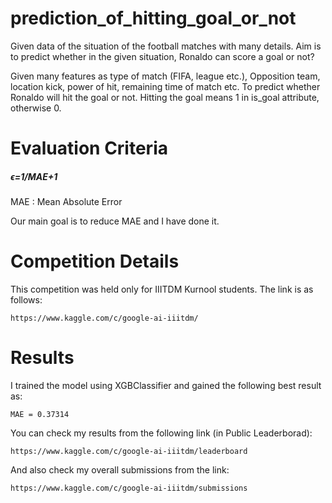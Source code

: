 # prediction_of_hitting_goal_or_not
Given data of the situation of the football matches with many details. Aim is to predict whether in the given situation, Ronaldo can score a goal or not?

Given many features as type of match (FIFA, league etc.), Opposition team, location kick, power of hit, remaining time of match etc.
To predict whether Ronaldo will hit the goal or not. Hitting the goal means 1 in is_goal attribute, otherwise 0.

# Evaluation Criteria

##### ϵ=1/MAE+1

MAE : Mean Absolute Error

Our main goal is to reduce MAE and I have done it.

# Competition Details

This competition was held only for IIITDM Kurnool students. The link is as follows: 
    
    https://www.kaggle.com/c/google-ai-iiitdm/
    
# Results

I trained the model using XGBClassifier and gained the following best result as:

    MAE = 0.37314
    
You can check my results from the following link (in Public Leaderborad):
    
    https://www.kaggle.com/c/google-ai-iiitdm/leaderboard

And also check my overall submissions from the link:

    https://www.kaggle.com/c/google-ai-iiitdm/submissions
